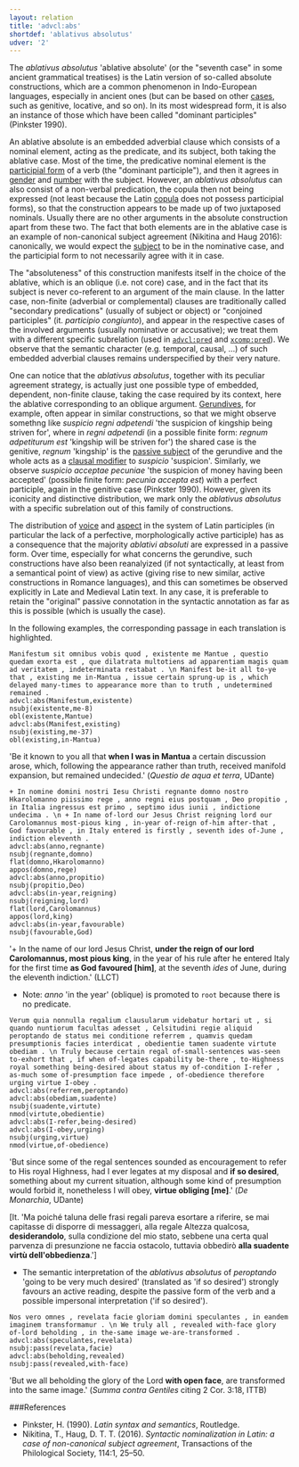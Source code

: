 ```yaml
---
layout: relation
title: 'advcl:abs'
shortdef: 'ablativus absolutus'
udver: '2'
---
```


The *ablativus absolutus* 'ablative absolute' (or the "seventh case" in some ancient grammatical treatises) is the Latin version of so-called absolute constructions, which are a common phenomenon in Indo-European languages, especially in ancient ones (but can be based on other [cases](la-feat/Case), such as genitive, locative, and so on). In its most widespread form, it is also an instance of those which have been called "dominant participles" (Pinkster 1990).

An ablative absolute is an embedded adverbial clause which consists of a nominal element, acting as the predicate, and its subject, both taking the ablative case. Most of the time, the predicative nominal element is the [participial form](la-feat/VerbForm) of a verb (the "dominant participle"), and then it agrees in [gender](la-feat/Gender) and [number](la-feat/Number) with the subject. However, an *ablativus absolutus* can also consist of a non-verbal predication, the copula then not being expressed (not least because the Latin [copula](la-dep/cop) does not possess participial forms), so that the construction appears to be made up of two juxtaposed nominals. Usually there are no other arguments in the absolute construction apart from these two. The fact that both elements are in the ablative case is an example of non-canonical subject agreement (Nikitina and Haug 2016): canonically, we would expect the [subject](la-dep/nsubj) to be in the nominative case, and the participial form to not necessarily agree with it in case. 

The "absoluteness" of this construction manifests itself in the choice of the ablative, which is an oblique (i.e. not core) case, and in the fact that its subject is never co-referent to an argument of the main clause. In the latter case, non-finite (adverbial or complemental) clauses are traditionally called "secondary predications" (usually of subject or object) or "conjoined participles" (it. *participio congiunto*), and appear in the respective cases of the involved arguments (usually nominative or accusative); we treat them with a different specific subrelation (used in [`advcl:pred`](la-dep/advcl-pred) and [`xcomp:pred`](la-dep/xcomp-pred)). We observe that the semantic character (e.g. temporal, causal, ...) of such embedded adverbial clauses remains underspecified by their very nature.

One can notice that the *ablativus absolutus*, together with its peculiar agreement strategy, is actually just one possible type of embedded, dependent, non-finite clause, taking the case required by its context, here the ablative corresponding to an oblique argument. [Gerundives](la-feat/VerbForm), for example, often appear in similar constructions, so that we might observe somethng like *suspicio regni adpetendi* 'the suspicion of kingship being striven for', where in *regni adpetendi* (in a possible finite form: *regnum adpetiturum est* 'kingship will be striven for') the shared case is the genitive, *regnum* 'kingship' is the [passive subject](la-dep/nsubj-pass) of the gerundive and the whole acts as a [clausal modifier](la-dep/acl) to *suspicio* 'suspicion'. Similarly, we observe *suspicio acceptae pecuniae* 'the suspicion of money having been accepted' (possible finite form: *pecunia accepta est*) with a perfect participle, again in the genitive case (Pinkster 1990). However, given its iconicity and distinctive distribution, we mark only the *ablativus absolutus* with a specific subrelation out of this family of constructions.           

The distribution of [voice](la-feat/Voice) and [aspect](la-feat/Aspect) in the system of Latin participles (in particular the lack of a perfective, morphologically active participle) has as a consequence that the majority *ablativi absoluti* are expressed in a passive form. Over time, especially for what concerns the gerundive, such constructions have also been reanalyized (if not syntactically, at least from a semantical point of view) as active (giving rise to new similar, active constructions in Romance languages), and this can sometimes be observed explicitly in Late and Medieval Latin text. In any case, it is preferable to retain the "original" passive connotation in the syntactic annotation as far as this is possible (which is usually the case).

In the following examples, the corresponding passage in each translation is highlighted.

~~~ sdparse
Manifestum sit omnibus vobis quod , existente me Mantue , questio quedam exorta est , que dilatrata multotiens ad apparentiam magis quam ad veritatem , indeterminata restabat . \n Manifest be-it all to-ye that , existing me in-Mantua , issue certain sprung-up is , which delayed many-times to appearance more than to truth , undetermined remained .
advcl:abs(Manifestum,existente)
nsubj(existente,me-8)
obl(existente,Mantue)
advcl:abs(Manifest,existing)
nsubj(existing,me-37)
obl(existing,in-Mantua)
~~~

'Be it known to you all that **when I was in Mantua** a certain discussion arose, which, following the appearance rather than truth, received manifold expansion, but remained undecided.' (*Questio de aqua et terra*, UDante)

~~~ sdparse
+ In nomine domini nostri Iesu Christi regnante domno nostro Hkarolomanno piissimo rege , anno regni eius postquam , Deo propitio , in Italia ingressus est primo , septimo idus iunii , indictione undecima . \n + In name of-lord our Jesus Christ reigning lord our Carolomannus most-pious king , in-year of-reign of-him after-that , God favourable , in Italy entered is firstly , seventh ides of-June , indiction eleventh .
advcl:abs(anno,regnante)
nsubj(regnante,domno)
flat(domno,Hkarolomanno)
appos(domno,rege)
advcl:abs(anno,propitio)
nsubj(propitio,Deo)
advcl:abs(in-year,reigning)
nsubj(reigning,lord)
flat(lord,Carolomannus)
appos(lord,king)
advcl:abs(in-year,favourable)
nsubj(favourable,God)
~~~

'\+ In the name of our lord Jesus Christ, **under the reign of our lord Carolomannus, most pious king**, in the year of his rule after he entered Italy for the first time **as God favoured [him]**, at the seventh *ides* of June, during the eleventh indiction.' (LLCT)

* Note: *anno* 'in the year' (oblique) is promoted to `root` because there is no predicate.

~~~ sdparse
Verum quia nonnulla regalium clausularum videbatur hortari ut , si quando nuntiorum facultas adesset , Celsitudini regie aliquid peroptando de status mei conditione referrem , quamvis quedam presumptionis facies interdicat , obedientie tamen suadente virtute obediam . \n Truly because certain regal of-small-sentences was-seen to-exhort that , if when of-legates capability be-there , to-Highness royal something being-desired about status my of-condition I-refer , as-much some of-presumption face impede , of-obedience therefore urging virtue I-obey . 
advcl:abs(referrem,peroptando)
advcl:abs(obediam,suadente)
nsubj(suadente,virtute)
nmod(virtute,obedientie)
advcl:abs(I-refer,being-desired)
advcl:abs(I-obey,urging)
nsubj(urging,virtue)
nmod(virtue,of-obedience)
~~~

'But since some of the regal sentences sounded as encouragement to refer to His royal Highness, had I ever legates at my disposal and **if so desired**, something about my current situation, although some kind of presumption would forbid it, nonetheless I will obey, **virtue obliging [me]**.' (*De Monarchia*, UDante)

[It. 'Ma poiché taluna delle frasi regali pareva esortare a riferire, se mai capitasse di disporre di messaggeri, alla regale Altezza qualcosa, **desiderandolo**, sulla condizione del mio stato, sebbene una certa qual parvenza di presunzione ne faccia ostacolo, tuttavia obbedirò **alla suadente virtù dell'obbedienza**.']

* The semantic interpretation of the *ablativus absolutus* of *peroptando* 'going to be very much desired' (translated as 'if so desired') strongly favours an active reading, despite the passive form of the verb and a possible impersonal interpretation ('if so desired').

~~~ sdparse
Nos vero omnes , revelata facie gloriam domini speculantes , in eandem imaginem transformamur . \n We truly all , revealed with-face glory of-lord beholding , in the-same image we-are-transformed .
advcl:abs(speculantes,revelata)
nsubj:pass(revelata,facie)
advcl:abs(beholding,revealed)
nsubj:pass(revealed,with-face)
~~~

'But we all beholding the glory of the Lord **with open face**, are transformed into the same image.' (*Summa contra Gentiles* citing 2 Cor. 3:18, ITTB)


###References

* Pinkster, H. (1990). *Latin syntax and semantics*, Routledge.
* Nikitina, T., Haug, D. T. T. (2016). *Syntactic nominalization in Latin: a case of non-canonical subject agreement*, Transactions of the Philological Society, 114:1, 25–50.
